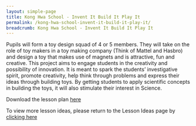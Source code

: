 ```yaml
---
layout: simple-page
title: Kong Hwa School - Invent It Build It Play It
permalink: /kong-hwa-school-invent-it-build-it-play-it/
breadcrumb: Kong Hwa School - Invent It Build It Play It
---
```


Pupils will form a toy design squad of 4 or 5 members. They will take on the role of toy makers in a toy making company (Think of Mattel and Hasbro) and design a toy that makes use of magnets and is attractive, fun and creative. This project aims to engage students in the creativity and possibility of innovation. It is meant to spark the students’ investigative spirit, promote creativity, help think through problems and express their ideas through building toys. By getting students to apply scientific concepts in building the toys, it will also stimulate their interest in Science.

Download the lesson plan [here](/files/lesson-plans/primary-schools/science/kong-hwa-school-invent-it-build-it-play-it.pdf)

To view more lesson ideas, please return to the Lesson Ideas page by [clicking here](/in-schools/digital-maker/lesson-ideas-primary/)
